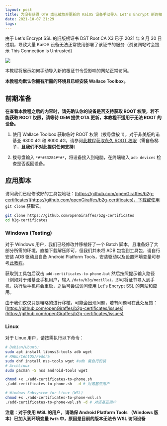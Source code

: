 ```yaml
---
layout: post
title: 为没有获得 OTA 或已被放弃更新的 KaiOS 设备手动导入 Let's Encrypt 新的根证书
date: 2021-10-07 21:29 
tags: 
---
```


由于 Let's Encrypt SSL 的旧版根证书 DST Root CA X3 已于 2021 年 9 月 30 日过期，导致大量 KaiOS 设备无法正常使用部署了该证书的服务（浏览网站时会提示 This Connection is Untrusted）

![](https://liaronce.magecorn.com/img/20211007202249.png)

本教程将展示如何手动导入新的根证书令受影响的网站正常访问。

**本教程均默认你拥有所需的环境且已经安装 Wallace Toolbox。**

<!-- more -->

## 前期准备

**在查看本教程之后的内容时，请先确认你的设备是否支持获取 ROOT 权限，若不能获取 ROOT 权限，请等待 OEM 提供 OTA 更新，本教程不适用于无法 ROOT 的设备。**

1. 使用 Wallace Toolbox 获取临时 ROOT 权限（拨号盘按 1），对于非美版的诺基亚 6300 4G 和 8000 4G，请参阅[此教程获取永久 ROOT 权限](https://sites.google.com/view/bananahackers/devices/nokia-8000-4g-nokia-6300-4g-2020)（需自备梯子，**且我们不对此提供任何支持**）

2. 拨号盘输入 `*#*#33284#*#*`，将设备接入到电脑，在终端输入 `adb devices` 检查是否返回设备。

## 应用脚本

访问我们已经修改好的工具包地址：[https://github.com/openGiraffes/b2g-certificates](https://github.com/openGiraffes/b2g-certificates)，下载或使用 `git clone` 获取它。

```bash
git clone https://github.com/openGiraffes/b2g-certificates
cd b2g-certificates
```

### Windows (Testing)

对于 Windows 用户，我们已经修改并移植好了一个 Batch 脚本，且准备好了大部分所需的环境，直接下载解压即可，但我们并未将 ADB 包含到工具包，请自行安装 ADB 驱动且自备 Android Platform Tools，安装驱动以及设置环境变量可参考[此教程](https://opengiraffes.top/install-apps-with-webide-for-kaios2)。

获取到工具包后双击 `add-certificates-to-phone.bat` 然后按照提示输入路径（例如对于诺基亚手机用户，输入 `/data/b2g/mozilla`)，即可将证书导入到手机，执行后手机将会重启，之后可尝试访问使用 Let's Encrypt SSL 的网站和应用。

由于我们仅仅只是粗略的进行移植，可能会出现问题，若有问题可在此处反馈：[https://github.com/openGiraffes/b2g-certificates/issues](https://github.com/openGiraffes/b2g-certificates/issues)

### Linux

对于 Linux 用户，请按需执行以下命令：

```bash
# Debian/Ubuntu
sudo apt install libnss3-tools adb wget
# RHEL/CentOS/Fedora
sudo dnf install nss-tools wget #adb 需自行安装
# ArchLinux
sudo pacman -S nss android-tools wget

chmod +x ./add-certificates-to-phone.sh
./add-certificates-to-phone.sh  -d # 对诺基亚用户

# Windows Subsystem for Linux (WSL)
chmod +x ./add-certificates-to-phone-wsl.sh
./add-certificates-to-phone-wsl.sh -d # 对诺基亚用户
```

**注意：对于使用 WSL 的用户，请确保 Android Platform Tools （Windows 版本）已加入到环境变量 `Path` 中，原因是目前的版本无法令 WSL 访问设备**

